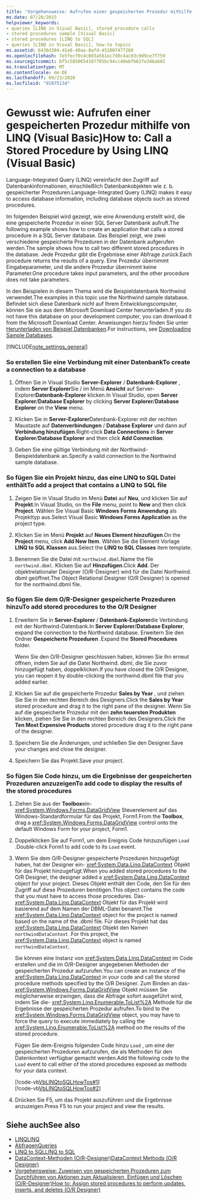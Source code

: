 ```yaml
---
title: 'Vorgehensweise: Aufrufen einer gespeicherten Prozedur mithilfe von LINQ'
ms.date: 07/20/2015
helpviewer_keywords:
- queries [LINQ in Visual Basic], stored procedure calls
- stored procedures sample [Visual Basic]
- stored procedures [LINQ to SQL]
- queries [LINQ in Visual Basic], how-to topics
ms.assetid: 6436d384-d1e0-40aa-8afd-451007477260
ms.openlocfilehash: 7e5fecf0c4c0d3a561ec7d0c4ac03c9d9ce7f759
ms.sourcegitcommit: bf5c5850654187705bc94cc40ebfb62fe346ab02
ms.translationtype: MT
ms.contentlocale: de-DE
ms.lasthandoff: 09/23/2020
ms.locfileid: "91075134"
---
```

# <a name="how-to-call-a-stored-procedure-by-using-linq-visual-basic"></a><span data-ttu-id="81e9e-102">Gewusst wie: Aufrufen einer gespeicherten Prozedur mithilfe von LINQ (Visual Basic)</span><span class="sxs-lookup"><span data-stu-id="81e9e-102">How to: Call a Stored Procedure by Using LINQ (Visual Basic)</span></span>

<span data-ttu-id="81e9e-103">Language-Integrated Query (LINQ) vereinfacht den Zugriff auf Datenbankinformationen, einschließlich Datenbankobjekten wie z. b. gespeicherter Prozeduren.</span><span class="sxs-lookup"><span data-stu-id="81e9e-103">Language-Integrated Query (LINQ) makes it easy to access database information, including database objects such as stored procedures.</span></span>  
  
 <span data-ttu-id="81e9e-104">Im folgenden Beispiel wird gezeigt, wie eine Anwendung erstellt wird, die eine gespeicherte Prozedur in einer SQL Server Datenbank aufruft.</span><span class="sxs-lookup"><span data-stu-id="81e9e-104">The following example shows how to create an application that calls a stored procedure in a SQL Server database.</span></span> <span data-ttu-id="81e9e-105">Das Beispiel zeigt, wie zwei verschiedene gespeicherte Prozeduren in der Datenbank aufgerufen werden.</span><span class="sxs-lookup"><span data-stu-id="81e9e-105">The sample shows how to call two different stored procedures in the database.</span></span> <span data-ttu-id="81e9e-106">Jede Prozedur gibt die Ergebnisse einer Abfrage zurück.</span><span class="sxs-lookup"><span data-stu-id="81e9e-106">Each procedure returns the results of a query.</span></span> <span data-ttu-id="81e9e-107">Eine Prozedur übernimmt Eingabeparameter, und die andere Prozedur übernimmt keine Parameter.</span><span class="sxs-lookup"><span data-stu-id="81e9e-107">One procedure takes input parameters, and the other procedure does not take parameters.</span></span>  
  
 <span data-ttu-id="81e9e-108">In den Beispielen in diesem Thema wird die Beispieldatenbank Northwind verwendet.</span><span class="sxs-lookup"><span data-stu-id="81e9e-108">The examples in this topic use the Northwind sample database.</span></span> <span data-ttu-id="81e9e-109">Befindet sich diese Datenbank nicht auf Ihrem Entwicklungscomputer, können Sie sie aus dem Microsoft Download Center herunterladen.</span><span class="sxs-lookup"><span data-stu-id="81e9e-109">If you do not have this database on your development computer, you can download it from the Microsoft Download Center.</span></span> <span data-ttu-id="81e9e-110">Anweisungen hierzu finden Sie unter [Herunterladen von Beispiel Datenbanken](../../../../framework/data/adonet/sql/linq/downloading-sample-databases.md).</span><span class="sxs-lookup"><span data-stu-id="81e9e-110">For instructions, see [Downloading Sample Databases](../../../../framework/data/adonet/sql/linq/downloading-sample-databases.md).</span></span>  
  
[!INCLUDE[note_settings_general](~/includes/note-settings-general-md.md)]  
  
### <a name="to-create-a-connection-to-a-database"></a><span data-ttu-id="81e9e-111">So erstellen Sie eine Verbindung mit einer Datenbank</span><span class="sxs-lookup"><span data-stu-id="81e9e-111">To create a connection to a database</span></span>  
  
1. <span data-ttu-id="81e9e-112">Öffnen Sie in Visual Studio **Server-Explorer** / **Datenbank-Explorer** , indem **Server Explorer**Sie / im Menü **Ansicht** auf Server-Explorer**Datenbank-Explorer** klicken.</span><span class="sxs-lookup"><span data-stu-id="81e9e-112">In Visual Studio, open **Server Explorer**/**Database Explorer** by clicking **Server Explorer**/**Database Explorer** on the **View** menu.</span></span>  
  
2. <span data-ttu-id="81e9e-113">Klicken Sie in **Server-Explorer**Datenbank-Explorer mit der rechten Maustaste auf **Datenverbindungen** / **Database Explorer** und dann auf **Verbindung hinzufügen**.</span><span class="sxs-lookup"><span data-stu-id="81e9e-113">Right-click **Data Connections** in **Server Explorer**/**Database Explorer** and then click **Add Connection**.</span></span>  
  
3. <span data-ttu-id="81e9e-114">Geben Sie eine gültige Verbindung mit der Northwind-Beispieldatenbank an.</span><span class="sxs-lookup"><span data-stu-id="81e9e-114">Specify a valid connection to the Northwind sample database.</span></span>  
  
### <a name="to-add-a-project-that-contains-a-linq-to-sql-file"></a><span data-ttu-id="81e9e-115">So fügen Sie ein Projekt hinzu, das eine LINQ to SQL Datei enthält</span><span class="sxs-lookup"><span data-stu-id="81e9e-115">To add a project that contains a LINQ to SQL file</span></span>  
  
1. <span data-ttu-id="81e9e-116">Zeigen Sie in Visual Studio im Menü **Datei** auf **Neu**, und klicken Sie auf **Projekt**.</span><span class="sxs-lookup"><span data-stu-id="81e9e-116">In Visual Studio, on the **File** menu, point to **New** and then click **Project**.</span></span> <span data-ttu-id="81e9e-117">Wählen Sie Visual Basic **Windows Forms Anwendung** als Projekttyp aus.</span><span class="sxs-lookup"><span data-stu-id="81e9e-117">Select Visual Basic **Windows Forms Application** as the project type.</span></span>  
  
2. <span data-ttu-id="81e9e-118">Klicken Sie im Menü **Projekt** auf **Neues Element hinzufügen**.</span><span class="sxs-lookup"><span data-stu-id="81e9e-118">On the **Project** menu, click **Add New Item**.</span></span> <span data-ttu-id="81e9e-119">Wählen Sie die Element Vorlage **LINQ to SQL Klassen** aus.</span><span class="sxs-lookup"><span data-stu-id="81e9e-119">Select the **LINQ to SQL Classes** item template.</span></span>  
  
3. <span data-ttu-id="81e9e-120">Benennen Sie die Datei mit `northwind.dbml`.</span><span class="sxs-lookup"><span data-stu-id="81e9e-120">Name the file `northwind.dbml`.</span></span> <span data-ttu-id="81e9e-121">Klicken Sie auf **Hinzufügen**.</span><span class="sxs-lookup"><span data-stu-id="81e9e-121">Click **Add**.</span></span> <span data-ttu-id="81e9e-122">Der objektrelationaler Designer (O/R-Designer) wird für die Datei Northwind. dbml geöffnet.</span><span class="sxs-lookup"><span data-stu-id="81e9e-122">The Object Relational Designer (O/R Designer) is opened for the northwind.dbml file.</span></span>  
  
### <a name="to-add-stored-procedures-to-the-or-designer"></a><span data-ttu-id="81e9e-123">So fügen Sie dem O/R-Designer gespeicherte Prozeduren hinzu</span><span class="sxs-lookup"><span data-stu-id="81e9e-123">To add stored procedures to the O/R Designer</span></span>  
  
1. <span data-ttu-id="81e9e-124">Erweitern Sie in **Server-Explorer** / **Datenbank-Explorer**die Verbindung mit der Northwind-Datenbank.</span><span class="sxs-lookup"><span data-stu-id="81e9e-124">In **Server Explorer**/**Database Explorer**, expand the connection to the Northwind database.</span></span> <span data-ttu-id="81e9e-125">Erweitern Sie den Ordner **Gespeicherte Prozeduren** .</span><span class="sxs-lookup"><span data-stu-id="81e9e-125">Expand the **Stored Procedures** folder.</span></span>  
  
     <span data-ttu-id="81e9e-126">Wenn Sie den O/R-Designer geschlossen haben, können Sie ihn erneut öffnen, indem Sie auf die Datei Northwind. dbml, die Sie zuvor hinzugefügt haben, doppelklicken.</span><span class="sxs-lookup"><span data-stu-id="81e9e-126">If you have closed the O/R Designer, you can reopen it by double-clicking the northwind.dbml file that you added earlier.</span></span>  
  
2. <span data-ttu-id="81e9e-127">Klicken Sie auf die gespeicherte Prozedur **Sales by Year** , und ziehen Sie Sie in den rechten Bereich des Designers.</span><span class="sxs-lookup"><span data-stu-id="81e9e-127">Click the **Sales by Year** stored procedure and drag it to the right pane of the designer.</span></span> <span data-ttu-id="81e9e-128">Wenn Sie auf die gespeicherte Prozedur mit den **zehn teuersten Produkten** klicken, ziehen Sie Sie in den rechten Bereich des Designers.</span><span class="sxs-lookup"><span data-stu-id="81e9e-128">Click the **Ten Most Expensive Products** stored procedure drag it to the right pane of the designer.</span></span>  
  
3. <span data-ttu-id="81e9e-129">Speichern Sie die Änderungen, und schließen Sie den Designer.</span><span class="sxs-lookup"><span data-stu-id="81e9e-129">Save your changes and close the designer.</span></span>  
  
4. <span data-ttu-id="81e9e-130">Speichern Sie das Projekt.</span><span class="sxs-lookup"><span data-stu-id="81e9e-130">Save your project.</span></span>  
  
### <a name="to-add-code-to-display-the-results-of-the-stored-procedures"></a><span data-ttu-id="81e9e-131">So fügen Sie Code hinzu, um die Ergebnisse der gespeicherten Prozeduren anzuzeigen</span><span class="sxs-lookup"><span data-stu-id="81e9e-131">To add code to display the results of the stored procedures</span></span>  
  
1. <span data-ttu-id="81e9e-132">Ziehen Sie aus der **Toolbox**ein- <xref:System.Windows.Forms.DataGridView> Steuerelement auf das Windows-Standardformular für das Projekt, Form1.</span><span class="sxs-lookup"><span data-stu-id="81e9e-132">From the **Toolbox**, drag a <xref:System.Windows.Forms.DataGridView> control onto the default Windows Form for your project, Form1.</span></span>  
  
2. <span data-ttu-id="81e9e-133">Doppelklicken Sie auf Form1, um dem Ereignis Code hinzuzufügen `Load` .</span><span class="sxs-lookup"><span data-stu-id="81e9e-133">Double-click Form1 to add code to its `Load` event.</span></span>  
  
3. <span data-ttu-id="81e9e-134">Wenn Sie dem O/R-Designer gespeicherte Prozeduren hinzugefügt haben, hat der Designer ein- <xref:System.Data.Linq.DataContext> Objekt für das Projekt hinzugefügt.</span><span class="sxs-lookup"><span data-stu-id="81e9e-134">When you added stored procedures to the O/R Designer, the designer added a <xref:System.Data.Linq.DataContext> object for your project.</span></span> <span data-ttu-id="81e9e-135">Dieses Objekt enthält den Code, den Sie für den Zugriff auf diese Prozeduren benötigen.</span><span class="sxs-lookup"><span data-stu-id="81e9e-135">This object contains the code that you must have to access those procedures.</span></span> <span data-ttu-id="81e9e-136">Das- <xref:System.Data.Linq.DataContext> Objekt für das Projekt wird basierend auf dem Namen der DBML-Datei benannt.</span><span class="sxs-lookup"><span data-stu-id="81e9e-136">The <xref:System.Data.Linq.DataContext> object for the project is named based on the name of the .dbml file.</span></span> <span data-ttu-id="81e9e-137">Für dieses Projekt hat das <xref:System.Data.Linq.DataContext> Objekt den Namen `northwindDataContext` .</span><span class="sxs-lookup"><span data-stu-id="81e9e-137">For this project, the <xref:System.Data.Linq.DataContext> object is named `northwindDataContext`.</span></span>  
  
     <span data-ttu-id="81e9e-138">Sie können eine Instanz von <xref:System.Data.Linq.DataContext> im Code erstellen und die im O/R-Designer angegebenen Methoden der gespeicherten Prozedur aufzurufen.</span><span class="sxs-lookup"><span data-stu-id="81e9e-138">You can create an instance of the <xref:System.Data.Linq.DataContext> in your code and call the stored procedure methods specified by the O/R Designer.</span></span> <span data-ttu-id="81e9e-139">Zum Binden an das- <xref:System.Windows.Forms.DataGridView> Objekt müssen Sie möglicherweise erzwingen, dass die Abfrage sofort ausgeführt wird, indem Sie die- <xref:System.Linq.Enumerable.ToList%2A> Methode für die Ergebnisse der gespeicherten Prozedur aufrufen.</span><span class="sxs-lookup"><span data-stu-id="81e9e-139">To bind to the <xref:System.Windows.Forms.DataGridView> object, you may have to force the query to execute immediately by calling the <xref:System.Linq.Enumerable.ToList%2A> method on the results of the stored procedure.</span></span>  
  
     <span data-ttu-id="81e9e-140">Fügen Sie dem-Ereignis folgenden Code hinzu `Load` , um eine der gespeicherten Prozeduren aufzurufen, die als Methoden für den Datenkontext verfügbar gemacht werden.</span><span class="sxs-lookup"><span data-stu-id="81e9e-140">Add the following code to the `Load` event to call either of the stored procedures exposed as methods for your data context.</span></span>  
  
     [!code-vb[VbLINQtoSQLHowTos#1](~/samples/snippets/visualbasic/VS_Snippets_VBCSharp/VbLINQtoSQLHowTos/VB/Form3.vb#1)]  
    [!code-vb[VbLINQtoSQLHowTos#2](~/samples/snippets/visualbasic/VS_Snippets_VBCSharp/VbLINQtoSQLHowTos/VB/Form3.vb#2)]  
  
4. <span data-ttu-id="81e9e-141">Drücken Sie F5, um das Projekt auszuführen und die Ergebnisse anzuzeigen.</span><span class="sxs-lookup"><span data-stu-id="81e9e-141">Press F5 to run your project and view the results.</span></span>  
  
## <a name="see-also"></a><span data-ttu-id="81e9e-142">Siehe auch</span><span class="sxs-lookup"><span data-stu-id="81e9e-142">See also</span></span>

- [<span data-ttu-id="81e9e-143">LINQ</span><span class="sxs-lookup"><span data-stu-id="81e9e-143">LINQ</span></span>](index.md)
- [<span data-ttu-id="81e9e-144">Abfragen</span><span class="sxs-lookup"><span data-stu-id="81e9e-144">Queries</span></span>](../../../language-reference/queries/index.md)
- [<span data-ttu-id="81e9e-145">LINQ to SQL</span><span class="sxs-lookup"><span data-stu-id="81e9e-145">LINQ to SQL</span></span>](../../../../framework/data/adonet/sql/linq/index.md)
- [<span data-ttu-id="81e9e-146">DataContext-Methoden (O/R-Designer)</span><span class="sxs-lookup"><span data-stu-id="81e9e-146">DataContext Methods (O/R Designer)</span></span>](/visualstudio/data-tools/datacontext-methods-o-r-designer)
- [<span data-ttu-id="81e9e-147">Vorgehensweise: Zuweisen von gespeicherten Prozeduren zum Durchführen von Aktionen zum Aktualisieren, Einfügen und Löschen (O/R-Designer)</span><span class="sxs-lookup"><span data-stu-id="81e9e-147">How to: Assign stored procedures to perform updates, inserts, and deletes (O/R Designer)</span></span>](/visualstudio/data-tools/how-to-assign-stored-procedures-to-perform-updates-inserts-and-deletes-o-r-designer)
